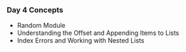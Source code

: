 ### Day 4 Concepts

- Random Module
- Understanding the Offset and Appending Items to Lists
- Index Errors and Working with Nested Lists
